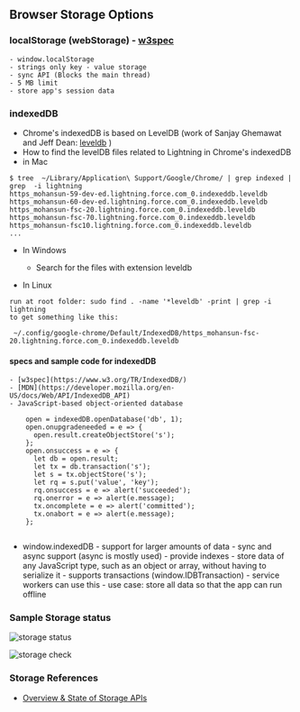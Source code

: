 ## Browser Storage Options 

### localStorage (webStorage) - [w3spec](https://www.w3.org/TR/webstorage/)
    - window.localStorage
    - strings only key - value storage
    - sync API (Blocks the main thread)
    - 5 MB limit
    - store app's session data

### indexedDB

- Chrome's indexedDB is based on LevelDB (work of Sanjay Ghemawat and Jeff Dean: [leveldb](https://github.com/google/leveldb) )
- How to find the levelDB files related to Lightning in Chrome's indexedDB 
- in Mac
```
$ tree  ~/Library/Application\ Support/Google/Chrome/ | grep indexed | grep  -i lightning
https_mohansun-59-dev-ed.lightning.force.com_0.indexeddb.leveldb
https_mohansun-60-dev-ed.lightning.force.com_0.indexeddb.leveldb
https_mohansun-fsc-20.lightning.force.com_0.indexeddb.leveldb
https_mohansun-fsc-70.lightning.force.com_0.indexeddb.leveldb
https_mohansun-fsc10.lightning.force.com_0.indexeddb.leveldb
...

```
- In Windows
    - Search for the files with extension leveldb

- In Linux
```
run at root folder: sudo find . -name '*leveldb' -print | grep -i lightning
to get something like this:

 ~/.config/google-chrome/Default/IndexedDB/https_mohansun-fsc-20.lightning.force.com_0.indexeddb.leveldb

```
#### specs and sample code for indexedDB

    - [w3spec](https://www.w3.org/TR/IndexedDB/)
    - [MDN](https://developer.mozilla.org/en-US/docs/Web/API/IndexedDB_API)
    - JavaScript-based object-oriented database 
```
    open = indexedDB.openDatabase('db', 1);
    open.onupgradeneeded = e => {
      open.result.createObjectStore('s');
    };
    open.onsuccess = e => {
      let db = open.result;
      let tx = db.transaction('s');
      let s = tx.objectStore('s');
      let rq = s.put('value', 'key');
      rq.onsuccess = e => alert('succeeded');
      rq.onerror = e => alert(e.message);
      tx.oncomplete = e => alert('committed');
      tx.onabort = e => alert(e.message);
    };


```

   - window.indexedDB
    - support for larger amounts of data 
    - sync and async support (async is mostly used)
    - provide indexes
    - store data of any JavaScript type, such as an object or array, without having to serialize it
    - supports transactions (window.IDBTransaction)
    - service workers can use this
    - use case: store all data so that the app can run offline  

### Sample Storage status

![storage status](img/indexedDB-Storage.png)

![storage check](img/lex-idb-1.png )


### Storage References
- [Overview & State of Storage APIs](https://docs.google.com/presentation/d/11CJnf77N45qPFAhASwnfRNeEMJfR-E_x05v1Z6Rh5HA/edit#slide=id.g146417e51d_0_103)
 
